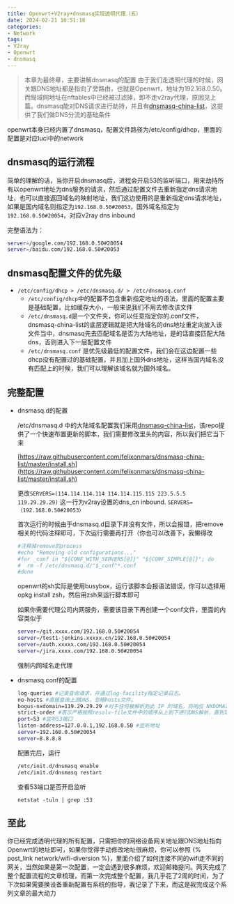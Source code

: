 ```yaml
---
title: Openwrt+V2ray+dnsmasq实现透明代理（五）
date: 2024-02-21 10:51:18
categories:
- Network
tags:
- V2ray
- Openwrt
- dnsmasq
---
```


> 本章为最终章，主要讲解dnsmasq的配置
由于我们走透明代理的时候，网关跟DNS地址都是指向了旁路由，也就是Openwrt，地址为192.168.0.50。而局域网地址在nftables中已经被过滤掉，即不走v2ray代理，原因见上篇。dnsmasq能对DNS请求进行劫持，并且有[dnsmasq-china-list](https://github.com/felixonmars/dnsmasq-china-list)，这提供了我们做DNS分流的基础条件
>
<!-- more -->

openwrt本身已经内置了dnsmasq，配置文件路径为/etc/config/dhcp，里面的配置是对应luci中的network

## dnsmasq的运行流程

简单的理解的话，当你开启dnsmasq后，进程会开启53的监听端口，用来劫持所有以openwrt地址为dns服务的请求，然后通过配置文件去重新指定dns请求地址，也可以直接返回域名的映射地址，我们这边使用的是重新指定dns请求地址，如果是国内域名则指定为`192.168.0.50#20053`，国外域名指定为`192.168.0.50#20054`，对应v2ray dns inbound

完整语法为：

```bash
server=/google.com/192.168.0.50#20054
server=/baidu.com/192.168.0.50#20053
```

## dnsmasq配置文件的优先级

- `/etc/config/dhcp > /etc/dnsmasq.d/ > /etc/dnsmasq.conf`
    - `/etc/config/dhcp`中的配置不包含重新指定地址的语法，里面的配置主要是基础配置，比如缓存大小，一般来说我们不用去修改该文件
    - `/etc/dnsmasq.d`是一个文件夹，你可以任意指定你的.conf文件，dnsmasq-china-list的底层逻辑就是把大陆域名的dns地址重定向放入该文件当中，dnsmasq先去匹配域名是否为大陆地址，是的话直接匹配大陆dns，否则进入下一层配置文件
    - `/etc/dnsmasq.conf` 是优先级最低的配置文件，我们会在这边配置一些dhcp没有配置过的基础配置，并且加上国外dns地址，这样当国内域名没有匹配上的时候，我们可以理解该域名就为国外域名。

## 完整配置

- dnsmasq.d的配置

    
    /etc/dnsmasq.d 中的大陆域名配置我们采用[dnsmasq-china-list](https://github.com/felixonmars/dnsmasq-china-list)，该repo提供了一个快速布置更新的脚本，我们需要修改里头的内容，所以我们把它当下来
    
    [https://raw.githubusercontent.com/felixonmars/dnsmasq-china-list/master/install.sh](https://raw.githubusercontent.com/felixonmars/dnsmasq-china-list/master/install.sh)
    
    更改`SERVERS=(114.114.114.114 114.114.115.115 223.5.5.5 119.29.29.29)` 这一行为v2ray设置的dns_cn inbound. `SERVERS=（192.168.0.50#20053）`
    
    首次运行的时候由于dnsmasq.d目录下并没有文件，所以会报错，把remove相关的代码注释即可，下次运行需要再打开（你也可以改善下，我懒得改
    
    ```bash
    #注释掉remove的process
    #echo "Removing old configurations..."
    #for _conf in "${CONF_WITH_SERVERS[@]}" "${CONF_SIMPLE[@]}"; do
    #  rm -f /etc/dnsmasq.d/"$_conf"*.conf
    #done
    ```
    
    openwrt的sh实际是使用busybox，运行该脚本会报语法错误，你可以选择用opkg install zsh，然后用zsh来运行脚本即可
    
    如果你需要代理公司内网服务，需要该目录下再创建一个conf文件，里面的内容类似于
    
    ```bash
    server=/git.xxxx.com/192.168.0.50#20054
    server=/test1-jenkins.xxxxx.cn/192.168.0.50#20054
    server=/auth.xxxxx.com/192.168.0.50#20054
    server=/jira.xxxx.com/192.168.0.50#20054
    ```
    
    强制内网域名走代理
    
- dnsmasq.conf的配置
    
    ```bash
    log-queries #记录查询请求，并通过log-facility指定记录日志。
    no-hosts #直接查询上游DNS，忽略hosts文件。
    bogus-nxdomain=119.29.29.29 #对于任何被解析到此 IP 的域名，将响应 NXDOMAIN 使其解析失效，可以多次指定 通常用于对于访问不存在的域名，禁止其跳转到运营商的广告站点
    strict-order #表示严格按照resolv-file文件中的顺序从上到下进行DNS解析，直到第一个解析成功为止。
    port=53 #监听53端口
    listen-address=127.0.0.1,192.168.0.50 #监听地址
    server=192.168.0.50#20054
    server=8.8.8.8
    ```
    
    配置完后，运行
    
    ```bash
    /etc/init.d/dnsmasq enable
    /etc/init.d/dnsmasq restart
    ```
    
    查看53端口是否开启监听
    
    `netstat -tuln | grep :53`
    

## 至此

你已经完成透明代理的所有配置，只需把你的网络设备网关地址跟DNS地址指向Openwrt的地址即可，如果你觉得手动修改地址很麻烦，你可以参照
{% post_link network/wifi-diversion %}，里面介绍了如何连接不同的wifi走不同的网关，当然如果是第一次配置，一定会遇到很多麻烦，欢迎邮箱提问。两天完成了整个配置流程的文章梳理，而第一次完成整个配置，我几乎花了2周的时间，为了下次如果需要换设备重新配置有系统的指导，我记录了下来，而这是我完成这个系列文章的最大动力
